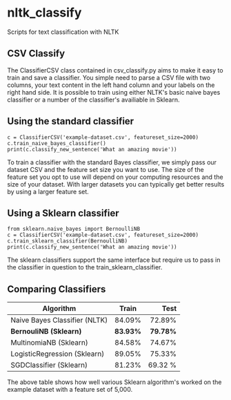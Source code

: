 # nltk_classify
Scripts for text classification with NLTK

## CSV Classify

The ClassifierCSV class contained in csv_classify.py aims to make it easy to train and save a classifier. You simple need to parse a CSV file with two columns, your text content in the left hand column and your labels on the right hand side. It is possible to train using either NLTK's basic naive bayes classifier or a number of the classifier's availiable in Sklearn.

## Using the standard classifier
```python3
c = ClassifierCSV('example-dataset.csv', featureset_size=2000)
c.train_naive_bayes_classifier()
print(c.classify_new_sentence('What an amazing movie'))
```
To train a classifier with the standard Bayes classifier, we simply pass our dataset CSV and the feature set size you want to use. The size of the feature set you opt to use will depend on your computing resources and the size of your dataset. With larger datasets you can typically get better results by using a larger feature set.

## Using a Sklearn classifier
```python3
from sklearn.naive_bayes import BernoulliNB
c = ClassifierCSV('example-dataset.csv', featureset_size=2000)
c.train_sklearn_classifier(BernoulliNB)
print(c.classify_new_sentence('What an amazing movie'))
```
The sklearn classifiers support the same interface but require us to pass in the classifier in question to the train_sklearn_classifier. 

## Comparing Classifiers

| Algorithm       | Train       | Test  |   
| ------------- |:-------------:| -----:|
| Naive Bayes Classifier (NLTK)    | 84.09% | 72.89% |
| **BernouliNB (Sklearn)**      | **83.93%**  |  **79.78%** |
| MultinomiaNB (Sklearn)| 84.58%|  74.67% |
| LogisticRegression (Sklearn) | 89.05% | 75.33% |
| SGDClassifier (Sklearn) | 81.23% | 69.32 % |

The above table shows how well various Sklearn algorithm's worked on the example dataset with a feature set of 5,000.
